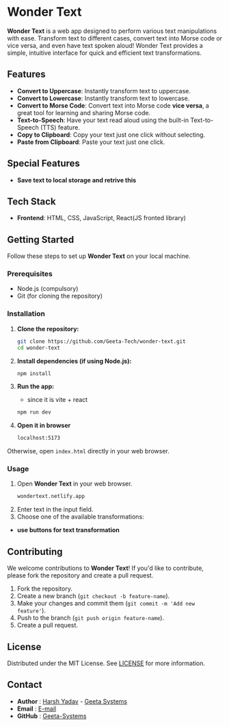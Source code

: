 
# Wonder Text

**Wonder Text** is a web app designed to perform various text manipulations with ease. Transform text to different cases, convert text into Morse code or vice versa, and even have text spoken aloud! Wonder Text provides a simple, intuitive interface for quick and efficient text transformations.

## Features

- **Convert to Uppercase**: Instantly transform text to uppercase.
- **Convert to Lowercase**: Instantly transform text to lowercase.
- **Convert to Morse Code**: Convert text into Morse code <strong>vice versa</strong>, a great tool for learning and sharing Morse code.
- **Text-to-Speech**: Have your text read aloud using the built-in Text-to-Speech (TTS) feature.
- **Copy to Clipboard**: Copy your text just one click without selecting.
- **Paste from Clipboard**: Paste your text just one click.

## Special Features
- **Save text to local storage and retrive this** 

## Tech Stack

- **Frontend**: HTML, CSS, JavaScript, React(JS fronted library)

## Getting Started

Follow these steps to set up **Wonder Text** on your local machine.

### Prerequisites

- Node.js (compulsory)
- Git (for cloning the repository)

### Installation

1. **Clone the repository:**

   ```bash
   git clone https://github.com/Geeta-Tech/wonder-text.git
   cd wonder-text
   ```

2. **Install dependencies (if using Node.js):**

   ```bash
   npm install
   ```

3. **Run the app:**
    - since it is vite + react
   ```bash
   npm run dev
   ```
4. **Open it in browser**
   ```bash
   localhost:5173
   ``` 

  Otherwise, open `index.html` directly in your web browser.

### Usage

1. Open **Wonder Text** in your web browser.
   ```bash
   wondertext.netlify.app
   ```
2. Enter text in the input field.
3. Choose one of the available transformations:
  - **use buttons for text transformation**

## Contributing

We welcome contributions to **Wonder Text**! If you'd like to contribute, please fork the repository and create a pull request.

1. Fork the repository.
2. Create a new branch (`git checkout -b feature-name`).
3. Make your changes and commit them (`git commit -m 'Add new feature'`).
4. Push to the branch (`git push origin feature-name`).
5. Create a pull request.

## License

Distributed under the MIT License. See [LICENSE](https://github.com/Geeta-Systems/wonder-text/blob/main/LICENSE) for more information.

## Contact

- **Author** : [Harsh Yadav](https://github.com/HarshYadav152) - [Geeta Systems](https://github.com/Geeta-Systems)
- **Email**  : [E-mail](mailto:geetatech.dev@gmail.com)
- **GitHub** : [Geeta-Systems](https://github.com/Geeta-Systems)

